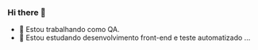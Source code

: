 ### Hi there 👋

- 🔭 Estou trabalhando como QA.
- 👯 Estou estudando desenvolvimento front-end e teste automatizado ...
